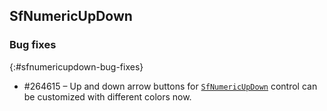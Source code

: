 ## SfNumericUpDown

### Bug fixes
{:#sfnumericupdown-bug-fixes}

* \#264615 – Up and down arrow buttons for [`SfNumericUpDown`](https://help.syncfusion.com/xamarin/numericupdown/getting-started) control can be customized with different colors now.
